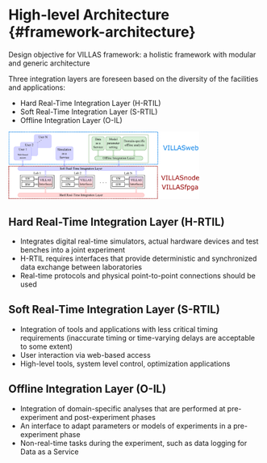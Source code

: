 # High-level Architecture {#framework-architecture}

Design objective for VILLAS framework: a holistic framework with modular and generic architecture

Three integration layers are foreseen based on the diversity of the facilities and applications:

- Hard Real-Time Integration Layer (H-RTIL)
- Soft Real-Time Integration Layer (S-RTIL)
- Offline Integration Layer (O-IL)

<img alt="VILLASarchitecture" src="figures/Generic_VILLAS_Architecture_mapping.png" width="75%" />

## Hard Real-Time Integration Layer (H-RTIL)

- Integrates digital real-time simulators, actual hardware devices and test benches into a joint experiment
- H-RTIL requires interfaces that provide deterministic and synchronized data exchange between laboratories
- Real-time protocols and physical point-to-point connections should be used

## Soft Real-Time Integration Layer (S-RTIL)

- Integration of tools and applications with less critical timing requirements (inaccurate timing or time-varying delays are acceptable to some extent)
- User interaction via web-based access
- High-level tools, system level control, optimization applications

## Offline Integration Layer (O-IL)

- Integration of domain-specific analyses that are performed at pre-experiment and post-experiment phases
- An interface to adapt parameters or models of experiments in a pre-experiment phase
- Non-real-time tasks during the experiment, such as data logging for Data as a Service